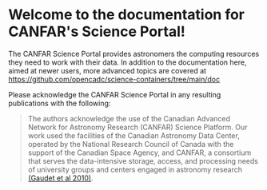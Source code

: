 # Welcome to the documentation for CANFAR's Science Portal!

The CANFAR Science Portal provides astronomers the computing resources
they need to work with their data. In addition to the documentation
here, aimed at newer users, more advanced topics are covered at
<https://github.com/opencadc/science-containers/tree/main/doc>

Please acknowledge the CANFAR Science Portal in any resulting
publications with the following:

> The authors acknowledge the use of the Canadian Advanced Network for
> Astronomy Research (CANFAR) Science Platform. Our work used the
> facilities of the Canadian Astronomy Data Center, operated by the
> National Research Council of Canada with the support of the Canadian
> Space Agency, and CANFAR, a consortium that serves the data-intensive
> storage, access, and processing needs of university groups and centers
> engaged in astronomy research [(Gaudet et al
> 2010)](https://ui.adsabs.harvard.edu/abs/2010SPIE.7740E..1IG/abstract).


